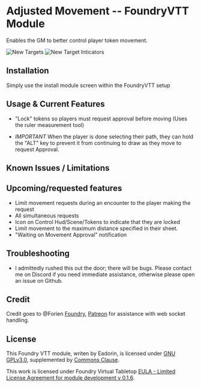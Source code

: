# Adjusted Movement -- FoundryVTT Module

Enables the GM to better control player token movement.

![New Targets](https://github.com/eadorin/adjusted-movement/blob/master/screenshots/requesting_movement.png?raw=true)
![New Target Inticators](https://github.com/eadorin/adjusted-movement/blob/master/screenshots/approving_movement.png?raw=true)

## Installation

Simply use the install module screen within the FoundryVTT setup

## Usage & Current Features

- "Lock" tokens so players must request approval before moving (Uses the ruler measurement tool)

- *IMPORTANT* When the player is done selecting their path, they can hold the "ALT" key to prevent it from continuing to draw as they move to request Approval.

## Known Issues / Limitations

## Upcoming/requested features

- Limit movement requests during an encounter to the player making the request
- All simultaneous requests
- Icon on Control Hud/Scene/Tokens to indicate that they are locked
- Limit movement to the maximum distance specified in their sheet.
- "Waiting on Movement Approval" notification

## Troubleshooting

- I admittedly rushed this out the door; there will be bugs. Please contact me on Discord if you need immediate assistance, otherwise please open an issue on Github.

## Credit

Credit goes to @Forien [Foundry](https://foundryvtt.com/community/forien), [Patreon](https://www.patreon.com/forien) for assistance with web socket handling.

## License

This Foundry VTT module, writen by Eadorin, is licensed under [GNU GPLv3.0](https://www.gnu.org/licenses/gpl-3.0.en.html), supplemented by [Commons Clause](https://commonsclause.com/).

This work is licensed under Foundry Virtual Tabletop [EULA - Limited License Agreement for module development v 0.1.6](http://foundryvtt.com/pages/license.html).
